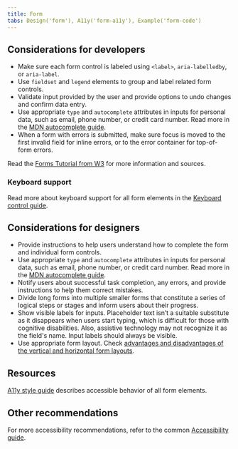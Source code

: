 ```yaml
---
title: Form
tabs: Design('form'), A11y('form-a11y'), Example('form-code')
---
```


## Considerations for developers

- Make sure each form control is labeled using `<label>`, `aria-labelledby`, or `aria-label`.
- Use `fieldset` and `legend` elements to group and label related form controls.
- Validate input provided by the user and provide options to undo changes and confirm data entry.
- Use appropriate `type` and `autocomplete` attributes in inputs for personal data, such as email, phone number, or credit card number. Read more in the [MDN autocomplete guide](https://developer.mozilla.org/en-US/docs/Web/HTML/Attributes/autocomplete#values).
- When a form with errors is submitted, make sure focus is moved to the first invalid field for inline errors, or to the error container for top-of-form errors.

Read the [Forms Tutorial from W3](https://www.w3.org/WAI/tutorials/forms/) for more information and sources.

### Keyboard support

Read more about keyboard support for all form elements in the [Keyboard control guide](/core-principles/a11y/a11y-keyboard).

## Considerations for designers

- Provide instructions to help users understand how to complete the form and individual form controls.
- Use appropriate `type` and `autocomplete` attributes in inputs for personal data, such as email, phone number, or credit card number. Read more in the [MDN autocomplete guide](https://developer.mozilla.org/en-US/docs/Web/HTML/Attributes/autocomplete#values).
- Notify users about successful task completion, any errors, and provide instructions to help them correct mistakes.
- Divide long forms into multiple smaller forms that constitute a series of logical steps or stages and inform users about their progress.
- Show visible labels for inputs. Placeholder text isn’t a suitable substitute as it disappears when users start typing, which is difficult for those with cognitive disabilities. Also, assistive technology may not recognize it as the field's name. Input labels should always be visible.
- Use appropriate form layout. Check [advantages and disadvantages of the vertical and horizontal form layouts](/patterns/form/form#vertical_form_layout_vs_horizontal_form_layout).

## Resources

[A11y style guide](https://a11y-style-guide.com/style-guide/section-forms.html) describes accessible behavior of all form elements.

## Other recommendations

For more accessibility recommendations, refer to the common [Accessibility guide](/core-principles/a11y/a11y).
